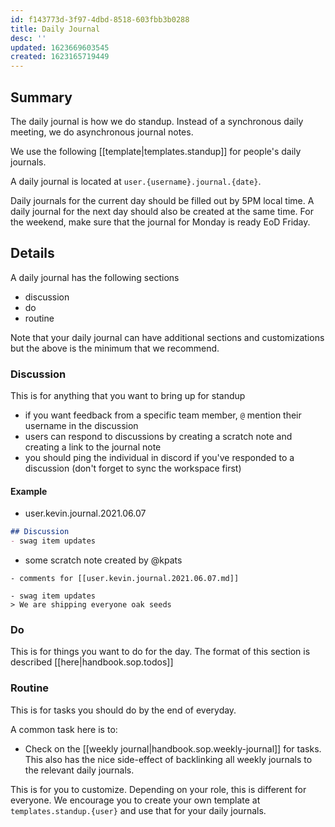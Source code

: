 ```yaml
---
id: f143773d-3f97-4dbd-8518-603fbb3b0288
title: Daily Journal
desc: ''
updated: 1623669603545
created: 1623165719449
---
```

## Summary

The daily journal is how we do standup. Instead of a synchronous daily meeting, we do asynchronous journal notes. 

We use the following [[template|templates.standup]] for people's daily journals. 

A daily journal is located at `user.{username}.journal.{date}`.

Daily journals for the current day should be filled out by 5PM local time. A daily journal for the next day should also be created at the same time. For the weekend, make sure that the journal for Monday is ready EoD Friday. 

## Details

A daily journal has the following sections

- discussion
- do
- routine

Note that your daily journal can have additional sections and customizations but the above is the minimum that we recommend. 

### Discussion

This is for anything that you want to bring up for standup

- if you want feedback from a specific team member, `@` mention their username in the discussion
- users can respond to discussions by creating a scratch note and creating a link to the journal note
- you should ping the individual in discord if you've responded to a discussion  (don't forget to sync the workspace first)

#### Example

- user.kevin.journal.2021.06.07

```markdown
## Discussion
- swag item updates
```

- some scratch note created by @kpats

```
- comments for [[user.kevin.journal.2021.06.07.md]]

- swag item updates
> We are shipping everyone oak seeds
```

### Do

This is for things you want to do for the day. The format of this section is described [[here|handbook.sop.todos]]

### Routine

This is for tasks you should do by the end of everyday. 

A common task here is to: 
- Check on the [[weekly journal|handbook.sop.weekly-journal]] for tasks. This also has the nice side-effect of backlinking all weekly journals to the relevant daily journals.

This is for you to customize. Depending on your role, this is different for everyone. We encourage you to create your own template at `templates.standup.{user}` and use that for your daily journals.



